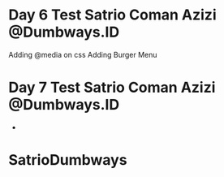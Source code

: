 # Day 6 Test Satrio Coman Azizi @Dumbways.ID

Adding @media on css
Adding Burger Menu 

# Day 7 Test Satrio Coman Azizi @Dumbways.ID

-

# SatrioDumbways
